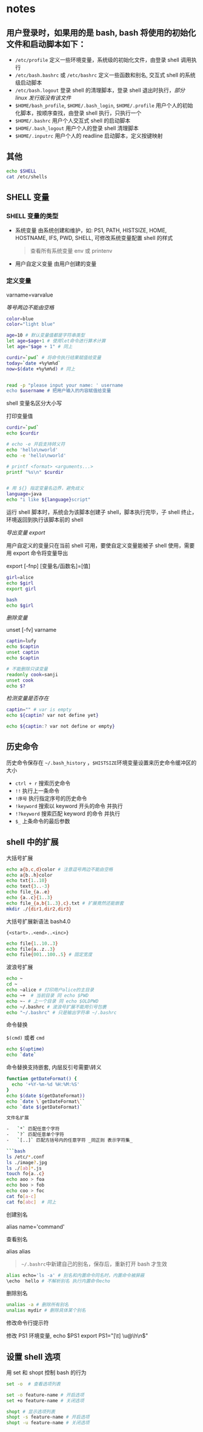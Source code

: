 # notes

## 用户登录时，如果用的是 bash, bash 将使用的初始化文件和启动脚本如下：

-   `/etc/profile`
    定义一些环境变量，系统级的初始化文件，由登录 shell 调用执行
-   `/etc/bash.bashrc` 或 `/etc/bashrc`
    定义一些函数和别名, 交互式 shell 的系统级启动脚本
-   `/etc/bash.logout`
    登录 shell 的清理脚本，登录 shell 退出时执行，_部分 linux 发行版没有该文件_
-   `$HOME/bash_profile`, `$HOME/.bash_login`, `$HOME/.profile`
    用户个人的初始化脚本，按顺序查找，由登录 shell 执行，只执行一个
-   `$HOME/.bashrc`
    用户个人交互式 shell 的启动脚本
-   `$HOME/.bash_logout`
    用户个人的登录 shell 清理脚本
-   `$HOME/.inputrc`
    用户个人的 readline 启动脚本，定义按键映射

## 其他

```bash
echo $SHELL
cat /etc/shells
```

## SHELL 变量

### SHELL 变量的类型

-   系统变量
    由系统创建和维护，如: PS1, PATH, HISTSIZE, HOME, HOSTNAME, IFS, PWD, SHELL, 可修改系统变量配置 shell 的样式

    > 查看所有系统变量 env 或 printenv

-   用户自定义变量
    由用户创建的变量

### 定义变量

varname=varvalue

_等号两边不能由空格_

```bash
color=blue
color="light blue"

age=10 # 默认变量值都是字符串类型
let age=$age+1 # 使用let命令进行算术计算
let age="$age + 1" # 同上

curdir=`pwd` # 将命令执行结果赋值给变量
today=`date +%y%m%d`
now=$(date +%y%m%d) # 同上


read -p "please input your name: ' username
echo $username # 把用户输入的内容赋值给变量

```

shell 变量名区分大小写

打印变量值

```bash
curdir=`pwd`
echo $curdir

# echo -e 开启支持转义符
echo 'hello\nworld'
echo -e 'hello\nworld'

# printf <format> <arguments...>
printf "%s\n" $curdir


# 用 ${} 指定变量名边界，避免歧义
language=java
echo "i like ${language}script"

```

运行 shell 脚本时，系统会为该脚本创建子 shell，脚本执行完毕，子 shell 终止，环境返回到执行该脚本前的 shell

_导出变量 export_

用户自定义的变量只在当前 shell 可用，要使自定义变量能被子 shell 使用，需要用 export 命令将变量导出

export [-fnp] [变量名/函数名]=[值]

```bash
girl=alice
echo $girl
export girl

bash
echo $girl
```

_删除变量_

unset [-fv] varname

```bash
captin=lufy
echo $captin
unset captin
echo $captin

# 不能删除只读变量
readonly cook=sanji
unset cook
echo $?
```

_检测变量是否存在_

```bash
captin="" # var is empty
echo ${captin? var not define yet}

echo ${captin:? var not define or empty}

```

## 历史命令

历史命令保存在 `~/.bash_history` ，`$HISTSIZE`环境变量设置来历史命令缓冲区的大小

-   `ctrl + r` 搜索历史命令
-   `!!` 执行上一条命令
-   `!序号` 执行指定序号的历史命令
-   `!keyword` 搜索以 keyword 开头的命令 并执行
-   `!?keyword` 搜索匹配 keyword 的命令 并执行
-   `$_` 上条命令的最后参数

## shell 中的扩展

大括号扩展

```bash
echo a{b,c,d}color # 注意逗号两边不能由空格
echo a{b..h}color
echo txt{1..10}
echo text{3..-3}
echo file_{a..e}
echo {a..c}{1..3}
echo file_{a,b{1..3},c}.txt # 扩展竟然还能嵌套
mkdir ./{dir1,dir2,dir3}

```

大括号扩展新语法 bash4.0

`{<start>..<end>..<inc>}`

```bash
echo file{1..10..3}
echo file{a..z..3}
echo file{001..100..5} # 固定宽度
```

波浪号扩展

```bash
echo ~
cd ~
echo ~alice # 打印用户alice的主目录
echo ~+  # 当前目录 同 echo $PWD
echo ~- # 上一个目录 同 echo $OLDPWD
echo ~/.bashrc # 波浪号扩展不能用引号包裹
echo "~/.bashrc" # 只是输出字符串 ~/.bashrc
```

命令替换

`$(cmd)` 或者 `cmd`

```bash
echo $(uptime)
echo `date`
```

命令替换支持嵌套, 内层反引号需要\转义

````bash
function getDateFormat() {
  echo '+%Y-%m-%d %H:%M:%S'
}
echo $(date $(getDateFormat))
echo `date \`getDateFormat\``
echo `date $(getDateFormat)`

文件名扩展

-   `*` 匹配任意个字符
-   `?` 匹配任意单个字符
-   `[..]` 匹配方括号内的任意字符 _同正则 表示字符集_

```bash
ls /etc/*.conf
ls ./image?.jpg
ls ./[ab]*.js
touch fo{a..c}
echo aoo > foa
echo boo > fob
echo coo > foc
cat fo[a-c]
cat fo[abc]  # 同上
````

创建别名

alias name='command'

查看别名

alias
alias <name>

> `~/.bashrc`中新建自己的别名，保存后，重新打开 bash 才生效

```bash
alias echo='ls -a' # 别名和内置命令同名时，内置命令被屏蔽
\echo  hello # 不解析别名 执行内置命令echo
```

删除别名

```bash
unalias -a # 删除所有别名
unalias mydir # 删除具体某个别名

```

修改命令行提示符

修改 PS1 环境变量, echo $PS1
export PS1="[\t] \u@\h\n\$"

## 设置 shell 选项

用 set 和 shopt 控制 bash 的行为

```bash
set -o  # 查看选项列表

set -o feature-name # 开启选项
set +o feature-name # 关闭选项

shopt # 显示选项列表
shopt -s feature-name # 开启选项
shopt -u feature-name # 关闭选项

```
